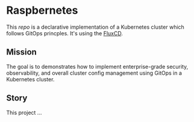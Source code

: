 # Raspbernetes

This *repo* is a declarative implementation of a Kubernetes cluster which follows GitOps princples. It's using the [FluxCD](https://toolkit.fluxcd.io/get-started/).

## Mission

The goal is to demonstrates how to implement enterprise-grade security, observability, and overall cluster config management using GitOps in a Kubernetes cluster.

## Story

This project ...
